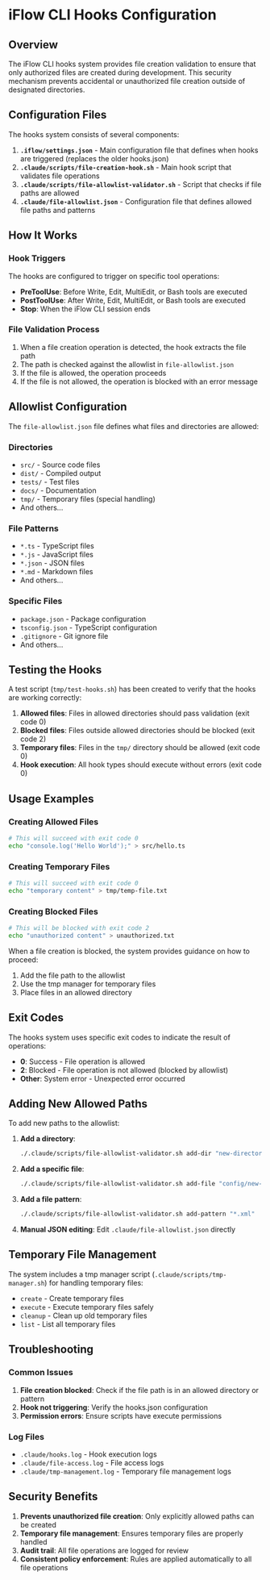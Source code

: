 # iFlow CLI Hooks Configuration

## Overview

The iFlow CLI hooks system provides file creation validation to ensure that only authorized files are created during development. This security mechanism prevents accidental or unauthorized file creation outside of designated directories.

## Configuration Files

The hooks system consists of several components:

1. **`.iflow/settings.json`** - Main configuration file that defines when hooks are triggered (replaces the older hooks.json)
2. **`.claude/scripts/file-creation-hook.sh`** - Main hook script that validates file operations
3. **`.claude/scripts/file-allowlist-validator.sh`** - Script that checks if file paths are allowed
4. **`.claude/file-allowlist.json`** - Configuration file that defines allowed file paths and patterns

## How It Works

### Hook Triggers

The hooks are configured to trigger on specific tool operations:
- **PreToolUse**: Before Write, Edit, MultiEdit, or Bash tools are executed
- **PostToolUse**: After Write, Edit, MultiEdit, or Bash tools are executed
- **Stop**: When the iFlow CLI session ends

### File Validation Process

1. When a file creation operation is detected, the hook extracts the file path
2. The path is checked against the allowlist in `file-allowlist.json`
3. If the file is allowed, the operation proceeds
4. If the file is not allowed, the operation is blocked with an error message

## Allowlist Configuration

The `file-allowlist.json` file defines what files and directories are allowed:

### Directories
- `src/` - Source code files
- `dist/` - Compiled output
- `tests/` - Test files
- `docs/` - Documentation
- `tmp/` - Temporary files (special handling)
- And others...

### File Patterns
- `*.ts` - TypeScript files
- `*.js` - JavaScript files
- `*.json` - JSON files
- `*.md` - Markdown files
- And others...

### Specific Files
- `package.json` - Package configuration
- `tsconfig.json` - TypeScript configuration
- `.gitignore` - Git ignore file
- And others...

## Testing the Hooks

A test script (`tmp/test-hooks.sh`) has been created to verify that the hooks are working correctly:

1. **Allowed files**: Files in allowed directories should pass validation (exit code 0)
2. **Blocked files**: Files outside allowed directories should be blocked (exit code 2)
3. **Temporary files**: Files in the `tmp/` directory should be allowed (exit code 0)
4. **Hook execution**: All hook types should execute without errors (exit code 0)

## Usage Examples

### Creating Allowed Files
```bash
# This will succeed with exit code 0
echo "console.log('Hello World');" > src/hello.ts
```

### Creating Temporary Files
```bash
# This will succeed with exit code 0
echo "temporary content" > tmp/temp-file.txt
```

### Creating Blocked Files
```bash
# This will be blocked with exit code 2
echo "unauthorized content" > unauthorized.txt
```

When a file creation is blocked, the system provides guidance on how to proceed:
1. Add the file path to the allowlist
2. Use the tmp manager for temporary files
3. Place files in an allowed directory

## Exit Codes

The hooks system uses specific exit codes to indicate the result of operations:

- **0**: Success - File operation is allowed
- **2**: Blocked - File operation is not allowed (blocked by allowlist)
- **Other**: System error - Unexpected error occurred

## Adding New Allowed Paths

To add new paths to the allowlist:

1. **Add a directory**:
   ```bash
   ./.claude/scripts/file-allowlist-validator.sh add-dir "new-directory/"
   ```

2. **Add a specific file**:
   ```bash
   ./.claude/scripts/file-allowlist-validator.sh add-file "config/new-config.json"
   ```

3. **Add a file pattern**:
   ```bash
   ./.claude/scripts/file-allowlist-validator.sh add-pattern "*.xml"
   ```

4. **Manual JSON editing**: Edit `.claude/file-allowlist.json` directly

## Temporary File Management

The system includes a tmp manager script (`.claude/scripts/tmp-manager.sh`) for handling temporary files:

- `create` - Create temporary files
- `execute` - Execute temporary files safely
- `cleanup` - Clean up old temporary files
- `list` - List all temporary files

## Troubleshooting

### Common Issues

1. **File creation blocked**: Check if the file path is in an allowed directory or pattern
2. **Hook not triggering**: Verify the hooks.json configuration
3. **Permission errors**: Ensure scripts have execute permissions

### Log Files

- `.claude/hooks.log` - Hook execution logs
- `.claude/file-access.log` - File access logs
- `.claude/tmp-management.log` - Temporary file management logs

## Security Benefits

1. **Prevents unauthorized file creation**: Only explicitly allowed paths can be created
2. **Temporary file management**: Ensures temporary files are properly handled
3. **Audit trail**: All file operations are logged for review
4. **Consistent policy enforcement**: Rules are applied automatically to all file operations